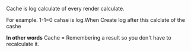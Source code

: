Cache is log calculate of every render calculate.

For example.
1-1=0
cahse is log.When Create log after this calclate of the cashe


**In other words**
Cache = Remembering a result so you don't have to recalculate it.

